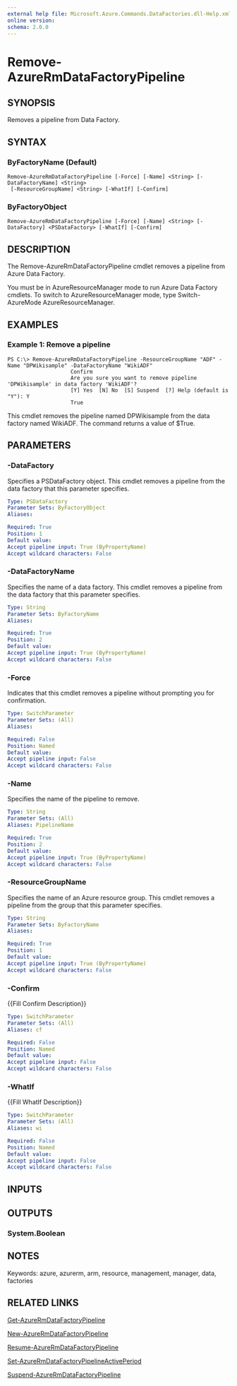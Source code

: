 ```yaml
---
external help file: Microsoft.Azure.Commands.DataFactories.dll-Help.xml
online version: 
schema: 2.0.0
---
```


# Remove-AzureRmDataFactoryPipeline
## SYNOPSIS
Removes a pipeline from Data Factory.

## SYNTAX

### ByFactoryName (Default)
```
Remove-AzureRmDataFactoryPipeline [-Force] [-Name] <String> [-DataFactoryName] <String>
 [-ResourceGroupName] <String> [-WhatIf] [-Confirm]
```

### ByFactoryObject
```
Remove-AzureRmDataFactoryPipeline [-Force] [-Name] <String> [-DataFactory] <PSDataFactory> [-WhatIf] [-Confirm]
```

## DESCRIPTION
The Remove-AzureRmDataFactoryPipeline cmdlet removes a pipeline from Azure Data Factory.

You must be in AzureResourceManager mode to run Azure Data Factory cmdlets.
To switch to AzureResourceManager mode, type Switch-AzureMode AzureResourceManager.

## EXAMPLES

### Example 1: Remove a pipeline
```
PS C:\> Remove-AzureRmDataFactoryPipeline -ResourceGroupName "ADF" -Name "DPWikisample" -DataFactoryName "WikiADF"
                    Confirm
                    Are you sure you want to remove pipeline 'DPWikisample' in data factory 'WikiADF'?
                    [Y] Yes  [N] No  [S] Suspend  [?] Help (default is "Y"): Y
                    True
```

This cmdlet removes the pipeline named DPWikisample from the data factory named WikiADF.
The command returns a value of $True.

## PARAMETERS

### -DataFactory
Specifies a PSDataFactory object.
This cmdlet removes a pipeline from the data factory that this parameter specifies.

```yaml
Type: PSDataFactory
Parameter Sets: ByFactoryObject
Aliases: 

Required: True
Position: 1
Default value: 
Accept pipeline input: True (ByPropertyName)
Accept wildcard characters: False
```

### -DataFactoryName
Specifies the name of a data factory.
This cmdlet removes a pipeline from the data factory that this parameter specifies.

```yaml
Type: String
Parameter Sets: ByFactoryName
Aliases: 

Required: True
Position: 2
Default value: 
Accept pipeline input: True (ByPropertyName)
Accept wildcard characters: False
```

### -Force
Indicates that this cmdlet removes a pipeline without prompting you for confirmation.

```yaml
Type: SwitchParameter
Parameter Sets: (All)
Aliases: 

Required: False
Position: Named
Default value: 
Accept pipeline input: False
Accept wildcard characters: False
```

### -Name
Specifies the name of the pipeline to remove.

```yaml
Type: String
Parameter Sets: (All)
Aliases: PipelineName

Required: True
Position: 2
Default value: 
Accept pipeline input: True (ByPropertyName)
Accept wildcard characters: False
```

### -ResourceGroupName
Specifies the name of an Azure resource group.
This cmdlet removes a pipeline from the group that this parameter specifies.

```yaml
Type: String
Parameter Sets: ByFactoryName
Aliases: 

Required: True
Position: 1
Default value: 
Accept pipeline input: True (ByPropertyName)
Accept wildcard characters: False
```

### -Confirm
{{Fill Confirm Description}}

```yaml
Type: SwitchParameter
Parameter Sets: (All)
Aliases: cf

Required: False
Position: Named
Default value: 
Accept pipeline input: False
Accept wildcard characters: False
```

### -WhatIf
{{Fill WhatIf Description}}

```yaml
Type: SwitchParameter
Parameter Sets: (All)
Aliases: wi

Required: False
Position: Named
Default value: 
Accept pipeline input: False
Accept wildcard characters: False
```

## INPUTS

## OUTPUTS

### System.Boolean

## NOTES
Keywords: azure, azurerm, arm, resource, management, manager, data, factories

## RELATED LINKS

[Get-AzureRmDataFactoryPipeline]()

[New-AzureRmDataFactoryPipeline]()

[Resume-AzureRmDataFactoryPipeline]()

[Set-AzureRmDataFactoryPipelineActivePeriod]()

[Suspend-AzureRmDataFactoryPipeline]()

